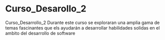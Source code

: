 # Curso_Desarollo_2
Curso_Desarrollo_2
Durante este curso se exploraran una amplia gama de temas fascinantes que els ayudarán a desarrollar 
habilidades solidas en el ambito del desarrollo de software
